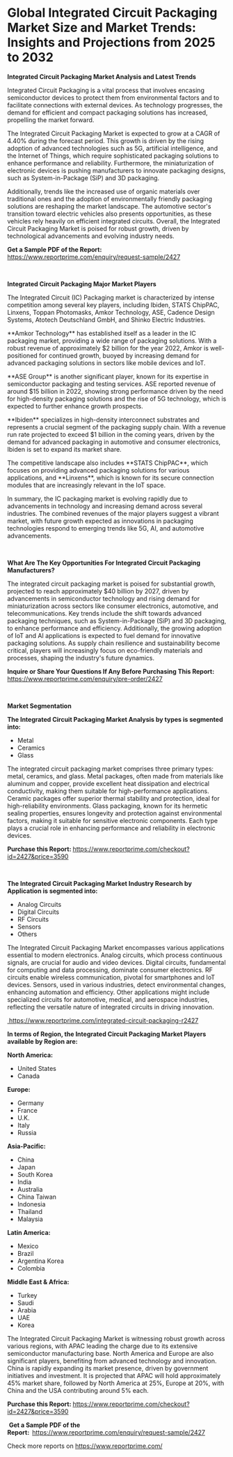 <p><h1>Global Integrated Circuit Packaging Market Size and Market Trends: Insights and Projections from 2025 to 2032</h1></p><p><strong>Integrated Circuit Packaging Market Analysis and Latest Trends</strong></p>
<p><p>Integrated Circuit Packaging is a vital process that involves encasing semiconductor devices to protect them from environmental factors and to facilitate connections with external devices. As technology progresses, the demand for efficient and compact packaging solutions has increased, propelling the market forward.</p><p>The Integrated Circuit Packaging Market is expected to grow at a CAGR of 4.40% during the forecast period. This growth is driven by the rising adoption of advanced technologies such as 5G, artificial intelligence, and the Internet of Things, which require sophisticated packaging solutions to enhance performance and reliability. Furthermore, the miniaturization of electronic devices is pushing manufacturers to innovate packaging designs, such as System-in-Package (SiP) and 3D packaging.</p><p>Additionally, trends like the increased use of organic materials over traditional ones and the adoption of environmentally friendly packaging solutions are reshaping the market landscape. The automotive sector's transition toward electric vehicles also presents opportunities, as these vehicles rely heavily on efficient integrated circuits. Overall, the Integrated Circuit Packaging Market is poised for robust growth, driven by technological advancements and evolving industry needs.</p></p>
<p><strong>Get a Sample PDF of the Report:&nbsp;</strong> <a href="https://www.reportprime.com/enquiry/request-sample/2427?utm_campaign=2384&utm_medium=2&utm_source=Github&utm_content=ia&utm_term=18032025&utm_id=integrated-circuit-packaging">https://www.reportprime.com/enquiry/request-sample/2427</a></p>
<p>&nbsp;</p>
<p><strong>Integrated Circuit Packaging Major Market Players</strong></p>
<p><p>The Integrated Circuit (IC) Packaging market is characterized by intense competition among several key players, including Ibiden, STATS ChipPAC, Linxens, Toppan Photomasks, Amkor Technology, ASE, Cadence Design Systems, Atotech Deutschland GmbH, and Shinko Electric Industries. </p><p>**Amkor Technology** has established itself as a leader in the IC packaging market, providing a wide range of packaging solutions. With a robust revenue of approximately $2 billion for the year 2022, Amkor is well-positioned for continued growth, buoyed by increasing demand for advanced packaging solutions in sectors like mobile devices and IoT.</p><p>**ASE Group** is another significant player, known for its expertise in semiconductor packaging and testing services. ASE reported revenue of around $15 billion in 2022, showing strong performance driven by the need for high-density packaging solutions and the rise of 5G technology, which is expected to further enhance growth prospects.</p><p>**Ibiden** specializes in high-density interconnect substrates and represents a crucial segment of the packaging supply chain. With a revenue run rate projected to exceed $1 billion in the coming years, driven by the demand for advanced packaging in automotive and consumer electronics, Ibiden is set to expand its market share.</p><p>The competitive landscape also includes **STATS ChipPAC**, which focuses on providing advanced packaging solutions for various applications, and **Linxens**, which is known for its secure connection modules that are increasingly relevant in the IoT space.</p><p>In summary, the IC packaging market is evolving rapidly due to advancements in technology and increasing demand across several industries. The combined revenues of the major players suggest a vibrant market, with future growth expected as innovations in packaging technologies respond to emerging trends like 5G, AI, and automotive advancements.</p></p>
<p>&nbsp;</p>
<p><strong>What Are The Key Opportunities For Integrated Circuit Packaging Manufacturers?</strong></p>
<p><p>The integrated circuit packaging market is poised for substantial growth, projected to reach approximately $40 billion by 2027, driven by advancements in semiconductor technology and rising demand for miniaturization across sectors like consumer electronics, automotive, and telecommunications. Key trends include the shift towards advanced packaging techniques, such as System-in-Package (SiP) and 3D packaging, to enhance performance and efficiency. Additionally, the growing adoption of IoT and AI applications is expected to fuel demand for innovative packaging solutions. As supply chain resilience and sustainability become critical, players will increasingly focus on eco-friendly materials and processes, shaping the industry's future dynamics.</p></p>
<p><strong>Inquire or Share Your Questions If Any Before Purchasing This Report:</strong> <a href="https://www.reportprime.com/enquiry/pre-order/2427?utm_campaign=2384&utm_medium=2&utm_source=Github&utm_content=ia&utm_term=18032025&utm_id=integrated-circuit-packaging">https://www.reportprime.com/enquiry/pre-order/2427</a></p>
<p>&nbsp;</p>
<p><strong>Market Segmentation</strong></p>
<p><strong>The Integrated Circuit Packaging Market Analysis by types is segmented into:</strong></p>
<p><ul><li>Metal</li><li>Ceramics</li><li>Glass</li></ul></p>
<p><p>The integrated circuit packaging market comprises three primary types: metal, ceramics, and glass. Metal packages, often made from materials like aluminum and copper, provide excellent heat dissipation and electrical conductivity, making them suitable for high-performance applications. Ceramic packages offer superior thermal stability and protection, ideal for high-reliability environments. Glass packaging, known for its hermetic sealing properties, ensures longevity and protection against environmental factors, making it suitable for sensitive electronic components. Each type plays a crucial role in enhancing performance and reliability in electronic devices.</p></p>
<p><strong>Purchase this Report:&nbsp;</strong><a href="https://www.reportprime.com/checkout?id=2427&price=3590&utm_campaign=2384&utm_medium=2&utm_source=Github&utm_content=ia&utm_term=18032025&utm_id=integrated-circuit-packaging">https://www.reportprime.com/checkout?id=2427&price=3590</a></p>
<p>&nbsp;</p>
<p><strong>The Integrated Circuit Packaging Market Industry Research by Application is segmented into:</strong></p>
<p><ul><li>Analog Circuits</li><li>Digital Circuits</li><li>RF Circuits</li><li>Sensors</li><li>Others</li></ul></p>
<p><p>The Integrated Circuit Packaging Market encompasses various applications essential to modern electronics. Analog circuits, which process continuous signals, are crucial for audio and video devices. Digital circuits, fundamental for computing and data processing, dominate consumer electronics. RF circuits enable wireless communication, pivotal for smartphones and IoT devices. Sensors, used in various industries, detect environmental changes, enhancing automation and efficiency. Other applications might include specialized circuits for automotive, medical, and aerospace industries, reflecting the versatile nature of integrated circuits in driving innovation.</p></p>
<p><a href="https://www.reportprime.com/integrated-circuit-packaging-r2427?utm_campaign=2384&utm_medium=2&utm_source=Github&utm_content=ia&utm_term=18032025&utm_id=integrated-circuit-packaging">&nbsp;https://www.reportprime.com/integrated-circuit-packaging-r2427</a></p>
<p><strong>In terms of Region, the Integrated Circuit Packaging Market Players available by Region are:</strong></p>
<p>
    <p> <strong> North America: </strong>
        <ul>
            <li>United States</li>
            <li>Canada</li>
        </ul>
        </p> 
    <p> <strong> Europe: </strong>
        <ul>
            <li>Germany</li>
            <li>France</li>
            <li>U.K.</li>
            <li>Italy</li>
            <li>Russia</li>
        </ul>
        </p> 
    <p> <strong> Asia-Pacific: </strong>
        <ul>
            <li>China</li>
            <li>Japan</li>
            <li>South Korea</li>
            <li>India</li>
            <li>Australia</li>
            <li>China Taiwan</li>
            <li>Indonesia</li>
            <li>Thailand</li>
            <li>Malaysia</li>
        </ul>
        </p> 
    <p> <strong> Latin America: </strong>
        <ul>
            <li>Mexico</li>
            <li>Brazil</li>
            <li>Argentina Korea</li>
            <li>Colombia</li>
        </ul>
        </p> 
    <p> <strong> Middle East & Africa: </strong>
        <ul>
            <li>Turkey</li>
            <li>Saudi</li>
            <li>Arabia</li>
            <li>UAE</li>
            <li>Korea</li>
        </ul>
    </p>
    </p>
<p><p>The Integrated Circuit Packaging Market is witnessing robust growth across various regions, with APAC leading the charge due to its extensive semiconductor manufacturing base. North America and Europe are also significant players, benefiting from advanced technology and innovation. China is rapidly expanding its market presence, driven by government initiatives and investment. It is projected that APAC will hold approximately 45% market share, followed by North America at 25%, Europe at 20%, with China and the USA contributing around 5% each.</p></p>
<p><strong>Purchase this Report: </strong><a href="https://www.reportprime.com/checkout?id=2427&price=3590&utm_campaign=2384&utm_medium=2&utm_source=Github&utm_content=ia&utm_term=18032025&utm_id=integrated-circuit-packaging">https://www.reportprime.com/checkout?id=2427&price=3590</a></p>
<p>&nbsp;<strong>Get a Sample PDF of the Report:&nbsp;&nbsp;</strong><a href="https://www.reportprime.com/enquiry/request-sample/2427?utm_campaign=2384&utm_medium=2&utm_source=Github&utm_content=ia&utm_term=18032025&utm_id=integrated-circuit-packaging">https://www.reportprime.com/enquiry/request-sample/2427</a></p>
<p><strong></strong></p>
<p>Check more reports on <a href="https://www.reportprime.com/?utm_campaign=2384&utm_medium=2&utm_source=Github&utm_content=ia&utm_term=18032025&utm_id=integrated-circuit-packaging">https://www.reportprime.com/</a></p>